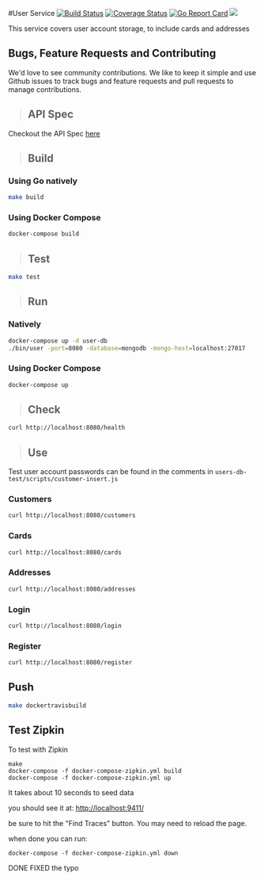#User Service
[![Build Status](https://travis-ci.org/microservices-demo/user.svg?branch=master)](https://travis-ci.org/microservices-demo/user)
[![Coverage Status](https://coveralls.io/repos/github/microservices-demo/user/badge.svg?branch=master)](https://coveralls.io/github/microservices-demo/user?branch=master)
[![Go Report Card](https://goreportcard.com/badge/github.com/microservices-demo/user)](https://goreportcard.com/report/github.com/microservices-demo/user)
[![](https://images.microbadger.com/badges/image/weaveworksdemos/user.svg)](http://microbadger.com/images/weaveworksdemos/user "Get your own image badge on microbadger.com")

This service covers user account storage, to include cards and addresses

## Bugs, Feature Requests and Contributing
We'd love to see community contributions. We like to keep it simple and use Github issues to track bugs and feature requests and pull requests to manage contributions.

>## API Spec

Checkout the API Spec [here](http://microservices-demo.github.io/api/index?url=https://raw.githubusercontent.com/microservices-demo/user/master/apispec/user.json)

>## Build

### Using Go natively

```bash
make build
```

### Using Docker Compose

```bash
docker-compose build
```

>## Test

```bash
make test
```

>## Run

### Natively
```bash
docker-compose up -d user-db
./bin/user -port=8080 -database=mongodb -mongo-host=localhost:27017
```

### Using Docker Compose
```bash
docker-compose up
```

>## Check

```bash
curl http://localhost:8080/health
```

>## Use

Test user account passwords can be found in the comments in `users-db-test/scripts/customer-insert.js`

### Customers

```bash
curl http://localhost:8080/customers
```

### Cards
```bash
curl http://localhost:8080/cards
```

### Addresses

```bash
curl http://localhost:8080/addresses
```

### Login
```bash
curl http://localhost:8080/login
```

### Register

```bash
curl http://localhost:8080/register
```

## Push

```bash
make dockertravisbuild
```

## Test Zipkin

To test with Zipkin

```
make
docker-compose -f docker-compose-zipkin.yml build
docker-compose -f docker-compose-zipkin.yml up
```
It takes about 10 seconds to seed data

you should see it at:
[http://localhost:9411/](http://localhost:9411)

be sure to hit the "Find Traces" button.  You may need to reload the page.

when done you can run:
```
docker-compose -f docker-compose-zipkin.yml down
```
DONE FIXED the typo 
